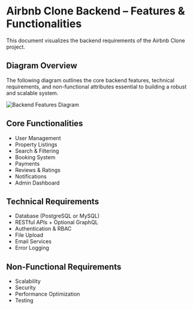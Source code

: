# Airbnb Clone Backend – Features & Functionalities

This document visualizes the backend requirements of the Airbnb Clone project.

## Diagram Overview

The following diagram outlines the core backend features, technical requirements, and non-functional attributes essential to building a robust and scalable system.

![Backend Features Diagram](./airbnb-backend-features.png)

## Core Functionalities
- User Management
- Property Listings
- Search & Filtering
- Booking System
- Payments
- Reviews & Ratings
- Notifications
- Admin Dashboard

## Technical Requirements
- Database (PostgreSQL or MySQL)
- RESTful APIs + Optional GraphQL
- Authentication & RBAC
- File Upload
- Email Services
- Error Logging

## Non-Functional Requirements
- Scalability
- Security
- Performance Optimization
- Testing
